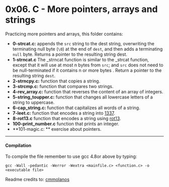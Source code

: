 # 0x06. C - More pointers, arrays and strings
Practicing more pointers and arrays, this folder contains:

* **0-strcat.c:** appends the `src` string to the dest string, overwriting the terminating null byte (`\0`) at the end of `dest`, and then adds a terminating `null` byte. Returns a pointer to the resulting string dest.
* **1-strncat.c** The _strncat function is similar to the _strcat function, except that it will use at most n bytes from `src`; and `src` does not need to be null-terminated if it contains n or more bytes . Return a pointer to the resulting string `dest`.
* **2-strncpy.c:**  function that copies a string.
* **3-strcmp.c:**  function that compares two strings.
* **4-rev_array.c:** function that reverses the content of an array of integers.
* **5-string_toupper.c:** function that changes all lowercase letters of a string to uppercase.
* **6-cap_string.c:** function that capitalizes all words of a string.
* **7-leet.c:** function that encodes a string into [1337](https://intranet.hbtn.io/rltoken/HDZQ5imXboSDnMXO9P0-Tg "1337").
* **8-rot13.c** function that encodes a string using [rot13](https://intranet.hbtn.io/rltoken/IFaBd0QrK-h50gV7IoW9iQ "rot13").
* **100-print_number.c** function that prints an integer.
* **101-magic.c: ** exercise about pointers.

------------
####  Compilation

To compile the file remember to use gcc 4.8or above by typing:

`gcc -Wall -pedantic -Werror -Wextra <mainfile.c> <function.c> -o <executable file>`

Readme credits to: [cmmolanos](https://github.com/cmmolanos1/holbertonschool-low_level_programming/blob/master/0x06-pointers_arrays_strings/README.md "cmmolanos")
